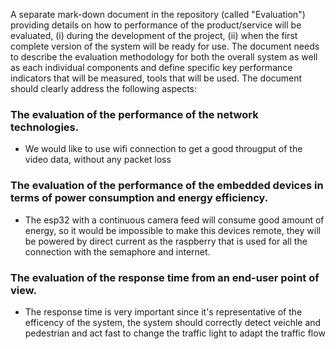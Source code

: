 A separate mark-down document in the repository (called "Evaluation") providing details on how to performance of the product/service will be evaluated, (i) during the development of the project, (ii) when the first complete version of the system will be ready for use. The document needs to describe the evaluation methodology for both the overall system as well as each individual components and define specific key performance indicators that will be measured, tools that will be used.
The document should clearly address the following aspects:

### The evaluation of the performance of the network technologies.
* We would like to use wifi connection to get a good througput of the video data, without any packet loss
### The evaluation of the performance of the embedded devices in terms of power consumption and energy efficiency.
* The esp32 with a continuous camera feed will consume good amount of energy, so it would be impossible to make this devices remote, they will be powered by direct current as the raspberry that is used for all the connection with the semaphore and internet.
### The evaluation of the response time from an end-user point of view.
* The response time is very important since it's representative of the efficency of the system, the system should correctly detect veichle and pedestrian and act fast to change the traffic light to adapt the traffic flow
